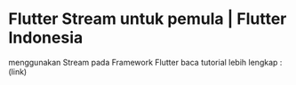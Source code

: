 # Flutter Stream untuk pemula | Flutter Indonesia

menggunakan Stream pada Framework Flutter
baca tutorial lebih lengkap : 
(link)

